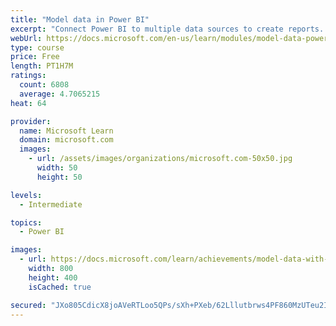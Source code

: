 ```yaml
---
title: "Model data in Power BI"
excerpt: "Connect Power BI to multiple data sources to create reports. Define the relationship between your data sources."
webUrl: https://docs.microsoft.com/en-us/learn/modules/model-data-power-bi/
type: course
price: Free
length: PT1H7M
ratings:
  count: 6808
  average: 4.7065215
heat: 64

provider:
  name: Microsoft Learn
  domain: microsoft.com
  images:
    - url: /assets/images/organizations/microsoft.com-50x50.jpg
      width: 50
      height: 50

levels:
  - Intermediate

topics:
  - Power BI

images:
  - url: https://docs.microsoft.com/learn/achievements/model-data-with-power-bi-desktop-social.png
    width: 800
    height: 400
    isCached: true

secured: "JXo805CdicX8joAVeRTLoo5QPs/sXh+PXeb/62Lllutbrws4PF860MzUTeu2IMC68otV3Oz+flgl7GbQi4xMvs1dTlKt77Ud/7mN349BgMjCJhUMeRTMZeusEOUvaUOCUjtt2+r8qT2M3Ra+TxWiaiIjcF3SVY0P3fsMuPSefWfOJkWk5j/6CPDfftpUxcYHBu0tdxcfYfkKHtzIfBdz139al/6rrWWelLKurIxIHJfYSO+FxIF3i+lzkEBV+EqEsl45A7s3Wz6Bj1o1fq6YeK3tTx0s2OBkMJLSGz39rSd3Zirk86cNgLV6hUAXy0Tv+uzyfJOzAYKn5n+e3Xo7ZkS3ow7PHnf7BD7vnYJXVQAk5nLhX4Y6M2xh+5kdQ+b44JPjigfvRmaWOblBxxB1l7thTBall9Ys5yRkZeWJbHY=;MyELFAi4/IqFrNy4PcvpYA=="
---
```


